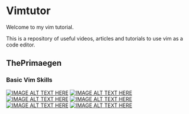 # Vimtutor

Welcome to my vim tutorial.

This is a repository of useful videos, articles and tutorials to use vim as a code editor.

## ThePrimaegen

### Basic Vim Skills

[![IMAGE ALT TEXT HERE](https://img.youtube.com/vi/H3o4l4GVLW0/0.jpg)](https://www.youtube.com/watch?v=YOUTUBE_VIDEO_ID_HERE)
[![IMAGE ALT TEXT HERE](https://img.youtube.com/vi/gSHf_b6AWKc/0.jpg)](https://www.youtube.com/watch?v=YOUTUBE_VIDEO_ID_HERE)
[![IMAGE ALT TEXT HERE](https://img.youtube.com/vi/Q6mr7w0YmkQ/0.jpg)](https://www.youtube.com/watch?v=YOUTUBE_VIDEO_ID_HERE)
[![IMAGE ALT TEXT HERE](https://img.youtube.com/vi/4uPRlnTUlMY/0.jpg)](https://www.youtube.com/watch?v=YOUTUBE_VIDEO_ID_HERE)
[![IMAGE ALT TEXT HERE](https://img.youtube.com/vi/N05REqmq0X4/0.jpg)](https://www.youtube.com/watch?v=YOUTUBE_VIDEO_ID_HERE)
[![IMAGE ALT TEXT HERE](https://img.youtube.com/vi/e1BFdY0NBLY/0.jpg)](https://www.youtube.com/watch?v=YOUTUBE_VIDEO_ID_HERE)
